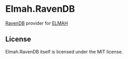 # Elmah.RavenDB
[RavenDB](http://ravendb.net) provider for [ELMAH](http://code.google.com/p/elmah/)

## License

Elmah.RavenDB itself is licensed under the MIT license.

